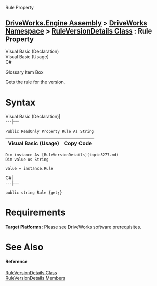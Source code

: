 Rule Property   
  
[DriveWorks.Engine Assembly](topic2156.md) > [DriveWorks Namespace](topic2159.md) > [RuleVersionDetails Class](topic5277.md) : Rule Property  
---  
  
Visual Basic (Declaration)    
Visual Basic (Usage)    
C# 

Glossary Item Box

Gets the rule for the version. 

# Syntax

Visual Basic (Declaration)|   
---|---  
      
    
    Public ReadOnly Property Rule As String  
  
Visual Basic (Usage)| Copy Code  
---|---  
      
    
    Dim instance As [RuleVersionDetails](topic5277.md)
    Dim value As String
     
    value = instance.Rule  
  
C#|   
---|---  
      
    
    public string Rule {get;}  
  
# Requirements

**Target Platforms:** Please see DriveWorks software prerequisites.

# See Also

#### Reference

[RuleVersionDetails Class](topic5277.md)   
[RuleVersionDetails Members](topic5278.md)


